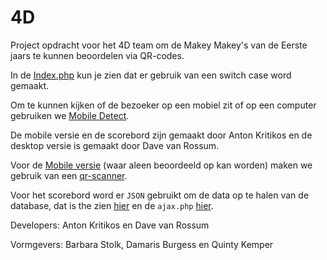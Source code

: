 # 4D
Project opdracht voor het 4D team om de Makey Makey's van de Eerste jaars te kunnen beoordelen via QR-codes.

In de [Index.php](https://github.com/ivorkill/4D/blob/master/index.php) kun je zien dat er gebruik van een switch case word gemaakt.

Om te kunnen kijken of de bezoeker op een mobiel zit of op een computer gebruiken we [Mobile Detect](https://github.com/ivorkill/4D/blob/master/Mobile_Detect.php).

De mobile versie en de scorebord zijn gemaakt door Anton Kritikos en de desktop versie is gemaakt door Dave van Rossum.

Voor de [Mobile versie](https://github.com/ivorkill/4D/tree/master/Mobile-views) (waar aleen beoordeeld op kan worden) maken we gebruik van een [qr-scanner](https://github.com/ivorkill/4D/blob/master/Mobile-views/js/webcodecamjs.js).

Voor het scorebord word er `JSON` gebruikt om de data op te halen van de database, dat is the zien [hier](https://github.com/ivorkill/4D/blob/master/views/scoreboard.html) en de `ajax.php` [hier](https://github.com/ivorkill/4D/blob/master/models/ajax.php).


Developers:  Anton Kritikos en Dave van Rossum

Vormgevers: Barbara Stolk, Damaris Burgess en Quinty Kemper
